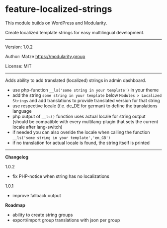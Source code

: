 # feature-localized-strings

This module builds on WordPress and Modularity.

Create localized template strings for easy multilingual development. 

---

Version: 1.0.2

Author: Matze https://modularity.group

License: MIT

---

Adds ability to add translated (localized) strings in admin dashboard.
- use php-function `__ls('some string in your template')` in your theme
- add the string `some string in your template` below `Modules > Localized Strings` and add translations to provide translated version for that string
- use respective locale (f.e. de_DE for german) to define the translations language
- php output of `__ls()` function uses actual locale for string output (should be compatible with every multilang-plugin that sets the current locale after lang-switch)
- if needed you can also overide the locale when calling the function `__ls('some string in your template','en_GB')`
- if no translation for actual locale is found, the string itself is printed

---

**Changelog**

1.0.2
- fix PHP-notice when string has no localizations 

1.0.1
- improve fallback output

**Roadmap**
- ability to create string groups
- export/import group translations with json per group
